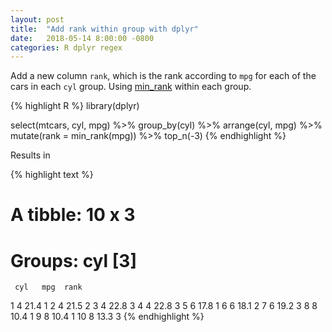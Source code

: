 ```yaml
---
layout: post
title:  "Add rank within group with dplyr"
date:   2018-05-14 8:00:00 -0800
categories: R dplyr regex
---
```


Add a new column `rank`, which is the rank according to `mpg` for each of the cars in each `cyl` group.
Using [min_rank](https://dplyr.tidyverse.org/reference/ranking.html) within each group.

{% highlight R %}
library(dplyr)

select(mtcars, cyl, mpg) %>%
  group_by(cyl) %>%
  arrange(cyl, mpg) %>%
  mutate(rank = min_rank(mpg)) %>%
  top_n(-3)
{% endhighlight %}

Results in

{% highlight text %}
# A tibble: 10 x 3
# Groups:   cyl [3]
     cyl   mpg  rank
   <dbl> <dbl> <int>
 1     4  21.4     1
 2     4  21.5     2
 3     4  22.8     3
 4     4  22.8     3
 5     6  17.8     1
 6     6  18.1     2
 7     6  19.2     3
 8     8  10.4     1
 9     8  10.4     1
10     8  13.3     3
{% endhighlight %}
